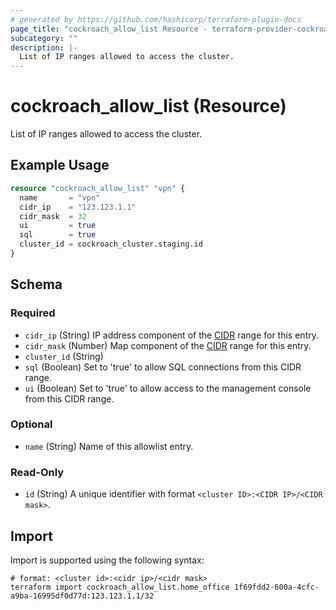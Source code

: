 ```yaml
---
# generated by https://github.com/hashicorp/terraform-plugin-docs
page_title: "cockroach_allow_list Resource - terraform-provider-cockroach"
subcategory: ""
description: |-
  List of IP ranges allowed to access the cluster.
---
```


# cockroach_allow_list (Resource)

List of IP ranges allowed to access the cluster.

## Example Usage

```terraform
resource "cockroach_allow_list" "vpn" {
  name       = "vpn"
  cidr_ip    = "123.123.1.1"
  cidr_mask  = 32
  ui         = true
  sql        = true
  cluster_id = cockroach_cluster.staging.id
}
```

<!-- schema generated by tfplugindocs -->
## Schema

### Required

- `cidr_ip` (String) IP address component of the [CIDR](https://en.wikipedia.org/wiki/Classless_Inter-Domain_Routing#CIDR_notation) range for this entry.
- `cidr_mask` (Number) Map component of the [CIDR](https://en.wikipedia.org/wiki/Classless_Inter-Domain_Routing#CIDR_notation) range for this entry.
- `cluster_id` (String)
- `sql` (Boolean) Set to 'true' to allow SQL connections from this CIDR range.
- `ui` (Boolean) Set to 'true' to allow access to the management console from this CIDR range.

### Optional

- `name` (String) Name of this allowlist entry.

### Read-Only

- `id` (String) A unique identifier with format `<cluster ID>:<CIDR IP>/<CIDR mask>`.

## Import

Import is supported using the following syntax:

```shell
# format: <cluster id>:<cidr ip>/<cidr mask>
terraform import cockroach_allow_list.home_office 1f69fdd2-600a-4cfc-a9ba-16995df0d77d:123.123.1.1/32
```

